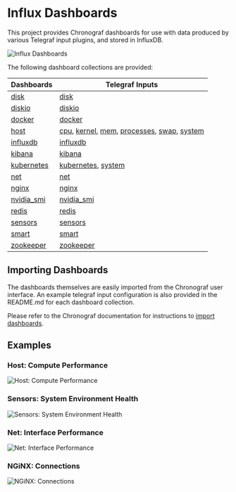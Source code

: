 # Influx Dashboards

This project provides Chronograf dashboards for use with data produced by various Telegraf input plugins, and stored in InfluxDB.

![Influx Dashboards](https://user-images.githubusercontent.com/10326954/58766393-516d4580-857e-11e9-8be4-7dbbff55917d.png) 

The following dashboard collections are provided:

Dashboards | Telegraf Inputs
--- | ---
[disk](https://github.com/robcowart/influx_dashboards/tree/master/disk) | [disk](https://docs.influxdata.com/telegraf/latest/plugins/inputs/#disk)
[diskio](https://github.com/robcowart/influx_dashboards/tree/master/diskio) | [diskio](https://docs.influxdata.com/telegraf/latest/plugins/inputs/#diskio)
[docker](https://github.com/robcowart/influx_dashboards/tree/master/docker) | [docker](https://docs.influxdata.com/telegraf/latest/plugins/inputs/#docker)
[host](https://github.com/robcowart/influx_dashboards/tree/master/host) | [cpu](https://docs.influxdata.com/telegraf/latest/plugins/inputs/#cpu), [kernel](https://docs.influxdata.com/telegraf/latest/plugins/inputs/#kernel), [mem](https://docs.influxdata.com/telegraf/latest/plugins/inputs/#mem), [processes](https://docs.influxdata.com/telegraf/latest/plugins/inputs/#processes), [swap](https://docs.influxdata.com/telegraf/latest/plugins/inputs/#swap), [system](https://docs.influxdata.com/telegraf/latest/plugins/inputs/#system)
[influxdb](https://github.com/robcowart/influx_dashboards/tree/master/influxdb) | [influxdb](https://docs.influxdata.com/telegraf/latest/plugins/inputs/#influxdb)
[kibana](https://github.com/robcowart/influx_dashboards/tree/master/kibana) | [kibana](https://docs.influxdata.com/telegraf/latest/plugins/inputs/#kibana)
[kubernetes](https://github.com/robcowart/influx_dashboards/tree/master/kubernetes) | [kubernetes](https://docs.influxdata.com/telegraf/latest/plugins/inputs/#kubernetes), [system](https://docs.influxdata.com/telegraf/latest/plugins/inputs/#system)
[net](https://github.com/robcowart/influx_dashboards/tree/master/net) | [net](https://docs.influxdata.com/telegraf/latest/plugins/inputs/#net)
[nginx](https://github.com/robcowart/influx_dashboards/tree/master/nginx) | [nginx](https://docs.influxdata.com/telegraf/latest/plugins/inputs/#nginx)
[nvidia_smi](https://github.com/robcowart/influx_dashboards/tree/master/nvidia_smi) | [nvidia_smi](https://docs.influxdata.com/telegraf/latest/plugins/inputs/#nvidia-smi)
[redis](https://github.com/robcowart/influx_dashboards/tree/master/redis) | [redis](https://docs.influxdata.com/telegraf/latest/plugins/inputs/#redis)
[sensors](https://github.com/robcowart/influx_dashboards/tree/master/sensors) | [sensors](https://docs.influxdata.com/telegraf/latest/plugins/inputs/#sensors)
[smart](https://github.com/robcowart/influx_dashboards/tree/master/smart) | [smart](https://docs.influxdata.com/telegraf/latest/plugins/inputs/#smart)
[zookeeper](https://github.com/robcowart/influx_dashboards/tree/master/zookeeper) | [zookeeper](https://docs.influxdata.com/telegraf/latest/plugins/inputs/#zookeeper)

## Importing Dashboards

The dashboards themselves are easily imported from the Chronograf user interface. An example telegraf input configuration is also provided in the README.md for each dashboard collection.

Please refer to the Chronograf documentation for instructions to [import dashboards](https://docs.influxdata.com/chronograf/latest/administration/import-export-dashboards/#importing-a-dashboard).

## Examples

### Host: Compute Performance

![Host: Compute Performance](https://user-images.githubusercontent.com/10326954/50965684-f9507c80-14d2-11e9-983c-2e7cc920a584.png)

### Sensors: System Environment Health

![Sensors: System Environment Health](https://user-images.githubusercontent.com/10326954/50735499-6a7cf080-11b0-11e9-95f4-a0aa11ace4a2.png)

### Net: Interface Performance

![Net: Interface Performance](https://user-images.githubusercontent.com/10326954/50738526-467fd600-11d5-11e9-89ef-fcd15ec0e6a2.png)

### NGiNX: Connections

![NGiNX: Connections](https://user-images.githubusercontent.com/10326954/50740156-b8aee580-11ea-11e9-8d41-c733bec82b85.png)
